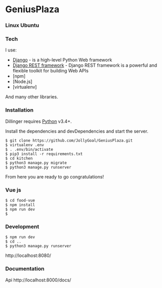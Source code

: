 # GeniusPlaza

### Linux Ubuntu

### Tech

I use:

* [Django] - is a high-level Python Web framework
* [Django REST framework] - Django REST framework is a powerful and flexible toolkit for building Web APIs
* [npm]
* [Node.js]
* [virtualenv]

And many other libraries.

### Installation

Dillinger requires [Python](https://www.python.org) v3.4+.

Install the dependencies and devDependencies and start the server.

```
$ git clone https://github.com/JollyGoal/GeniusPlaza.git
$ virtualenv .env
$ . .env/bin/activate
$ pip3 install -r requirements.txt
$ cd kitchen
$ python3 manage.py migrate
$ python3 manage.py runserver
```

From here you are ready to go congratulations!

### Vue js
```
$ cd food-vue
$ npm install
$ npm run dev
$ 
```
### Development
```
$ npm run dev
$ cd ..
$ python3 manage.py runserver
```
http://localhost:8080/

### Documentation
Api http://localhost:8000/docs/


[Django]: <https://www.djangoproject.com/>
[Django REST framework]: <http://www.django-rest-framework.org/>
